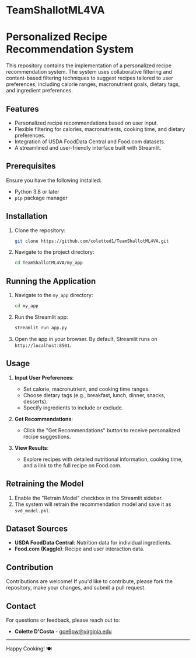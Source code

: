 # TeamShallotML4VA

# Personalized Recipe Recommendation System

This repository contains the implementation of a personalized recipe recommendation system. The system uses collaborative filtering and content-based filtering techniques to suggest recipes tailored to user preferences, including calorie ranges, macronutrient goals, dietary tags, and ingredient preferences.

## Features
- Personalized recipe recommendations based on user input.
- Flexible filtering for calories, macronutrients, cooking time, and dietary preferences.
- Integration of USDA FoodData Central and Food.com datasets.
- A streamlined and user-friendly interface built with Streamlit.

## Prerequisites
Ensure you have the following installed:
- Python 3.8 or later
- `pip` package manager

## Installation
1. Clone the repository:
   ```bash
   git clone https://github.com/coletted1/TeamShallotML4VA.git
   ```
2. Navigate to the project directory:
   ```bash
   cd TeamShallotML4VA/my_app
   ```

## Running the Application
1. Navigate to the `my_app` directory:
   ```bash
   cd my_app
   ```
2. Run the Streamlit app:
   ```bash
   streamlit run app.py
   ```
3. Open the app in your browser. By default, Streamlit runs on `http://localhost:8501`.

## Usage
1. **Input User Preferences**:
   - Set calorie, macronutrient, and cooking time ranges.
   - Choose dietary tags (e.g., breakfast, lunch, dinner, snacks, desserts).
   - Specify ingredients to include or exclude.

2. **Get Recommendations**:
   - Click the "Get Recommendations" button to receive personalized recipe suggestions.

3. **View Results**:
   - Explore recipes with detailed nutritional information, cooking time, and a link to the full recipe on Food.com.

## Retraining the Model
1. Enable the "Retrain Model" checkbox in the Streamlit sidebar.
2. The system will retrain the recommendation model and save it as `svd_model.pkl`.


## Dataset Sources
- **USDA FoodData Central**: Nutrition data for individual ingredients.
- **Food.com (Kaggle)**: Recipe and user interaction data.

## Contribution
Contributions are welcome! If you'd like to contribute, please fork the repository, make your changes, and submit a pull request.


## Contact
For questions or feedback, please reach out to:
- **Colette D'Costa** - gce6pw@virginia.edu

---

Happy Cooking! 🍽️
